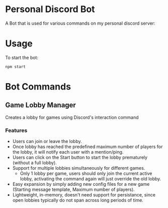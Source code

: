 # Personal Discord Bot
A Bot that is used for various commands on my personal discord server:

# Usage
To start the bot:

`npm start`

# Bot Commands
## Game Lobby Manager
Creates a lobby for games using Discord's interaction command

### Features
- Users can join or leave the lobby.
- Once lobby has reached the predefined maximum number of players for the lobby, it will notify each user with a mention/ping.
- Users can click on the Start button to start the lobby prematurely (without a full lobby).
- Support for multiple lobbies simultaneously for different games.
  - Only 1 lobby per game, users should only join the current active lobby, activating the command again will just override the old lobby.
- Easy expansion by simply adding new config files for a new game (Starting message template, Maximum number of players).
- Lightweight, in-memory, doesn't need support for persistance, since open lobbies typically do not span across long periods of time.

